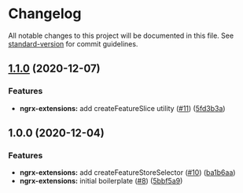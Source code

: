 # Changelog

All notable changes to this project will be documented in this file. See [standard-version](https://github.com/conventional-changelog/standard-version) for commit guidelines.

## [1.1.0](https://github.com/classi/angular-devkit/compare/ngrx-extensions-v1.0.0...ngrx-extensions-v1.1.0) (2020-12-07)


### Features

* **ngrx-extensions:** add createFeatureSlice utility ([#11](https://github.com/classi/angular-devkit/issues/11)) ([5fd3b3a](https://github.com/classi/angular-devkit/commit/5fd3b3a889846509753b37a14725ff5851ea9d2e))

## 1.0.0 (2020-12-04)


### Features

* **ngrx-extensions:** add createFeatureStoreSelector ([#10](https://github.com/classi/angular-devkit/issues/10)) ([ba1b6aa](https://github.com/classi/angular-devkit/commit/ba1b6aa9fc1aec79fee126429da0a42474fba2d0))
* **ngrx-extensions:** initial boilerplate ([#8](https://github.com/classi/angular-devkit/issues/8)) ([5bbf5a9](https://github.com/classi/angular-devkit/commit/5bbf5a916ed6cd185fe66f094deb07f78c7dec20))
